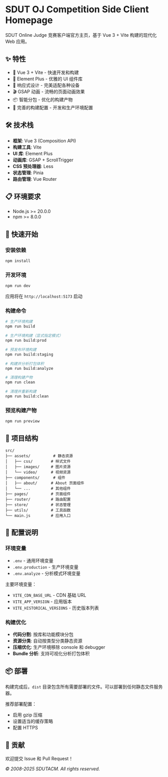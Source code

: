 # SDUT OJ Competition Side Client Homepage

SDUT Online Judge 竞赛客户端官方主页，基于 Vue 3 + Vite 构建的现代化 Web 应用。

## ✨ 特性

- 🚀 Vue 3 + Vite - 快速开发和构建
- 🎨 Element Plus - 优雅的 UI 组件库
- 📱 响应式设计 - 完美适配各种设备
- 🎬 GSAP 动画 - 流畅的页面动画效果
- 📦 智能分包 - 优化的构建产物
- 🔧 完善的构建配置 - 开发和生产环境配置

## 🛠️ 技术栈

- **框架**: Vue 3 (Composition API)
- **构建工具**: Vite
- **UI 库**: Element Plus
- **动画库**: GSAP + ScrollTrigger
- **CSS 预处理器**: Less
- **状态管理**: Pinia
- **路由管理**: Vue Router

## 📋 环境要求

- Node.js >= 20.0.0
- npm >= 8.0.0

## 🚀 快速开始

### 安装依赖

```bash
npm install
```

### 开发环境

```bash
npm run dev
```

应用将在 `http://localhost:5173` 启动

### 构建命令

```bash
# 生产环境构建
npm run build

# 生产环境构建（显式指定模式）
npm run build:prod

# 预发布环境构建
npm run build:staging

# 构建并分析打包体积
npm run build:analyze

# 清理构建产物
npm run clean

# 清理并重新构建
npm run build:clean
```

### 预览构建产物

```bash
npm run preview
```

## 📁 项目结构

```
src/
├── assets/          # 静态资源
│   ├── css/        # 样式文件
│   ├── images/     # 图片资源
│   └── video/      # 视频资源
├── components/      # 组件
│   ├── about/      # About 页面组件
│   └── ...         # 其他组件
├── pages/          # 页面组件
├── router/         # 路由配置
├── store/          # 状态管理
├── utils/          # 工具函数
└── main.js         # 应用入口
```

## 🔧 配置说明

### 环境变量

- `.env` - 通用环境变量
- `.env.production` - 生产环境变量
- `.env.analyze` - 分析模式环境变量

主要环境变量：
- `VITE_CDN_BASE_URL` - CDN 基础 URL
- `VITE_APP_VERSION` - 应用版本
- `VITE_HISTORICAL_VERSIONS` - 历史版本列表

### 构建优化

- **代码分割**: 按库和功能模块分包
- **资源分类**: 自动按类型分类静态资源
- **压缩优化**: 生产环境移除 console 和 debugger
- **Bundle 分析**: 支持可视化分析打包体积

## 📦 部署

构建完成后，`dist` 目录包含所有需要部署的文件。可以部署到任何静态文件服务器。

推荐部署配置：
- 启用 gzip 压缩
- 设置适当的缓存策略
- 配置 HTTPS

## 🤝 贡献

欢迎提交 Issue 和 Pull Request！

*© 2008-2025 SDUTACM. All rights reserved.*
